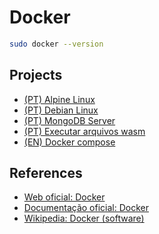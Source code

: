 # Docker

```bash
sudo docker --version
```

## Projects

* [(PT) Alpine Linux](./alpine/)
* [(PT) Debian Linux](./debian/)
* [(PT) MongoDB Server](./mongodb/)
* [(PT) Executar arquivos wasm](./wasm/)
* [(EN) Docker compose](./compose/)

## References

* [Web oficial: Docker](https://www.docker.com/)
* [Documentação oficial: Docker](https://docs.docker.com/)
* [Wikipedia: Docker (software)](https://pt.wikipedia.org/wiki/Docker_(software))
